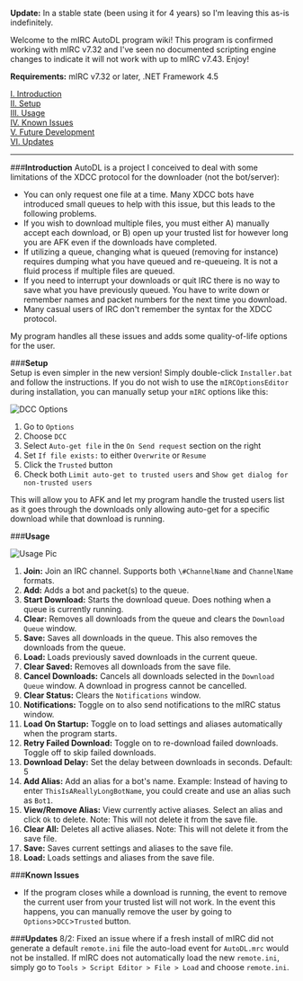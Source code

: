 **Update:** In a stable state (been using it for 4 years) so I'm leaving this as-is indefinitely.

Welcome to the mIRC AutoDL program wiki!  This program is confirmed working with mIRC v7.32 and I've seen no documented scripting engine changes to indicate it will not work with up to mIRC v7.43.  Enjoy!

**Requirements:** mIRC v7.32 or later, .NET Framework 4.5

[I. Introduction](https://github.com/Rinsho/mIRCAutoDL/wiki#introduction)  
[II. Setup](https://github.com/Rinsho/mIRCAutoDL/wiki#setup)  
[III. Usage](https://github.com/Rinsho/mIRCAutoDL/wiki#usage)  
[IV. Known Issues](https://github.com/Rinsho/mIRCAutoDL/wiki#known-issues)  
[V. Future Development](https://github.com/Rinsho/mIRCAutoDL/wiki#future-development)  
[VI. Updates](https://github.com/Rinsho/mIRCAutoDL/wiki#updates)  

---

###**Introduction**
AutoDL is a project I conceived to deal with some limitations of the XDCC protocol for the downloader (not the bot/server):  
- You can only request one file at a time.  Many XDCC bots have introduced small queues to help with this issue, but this leads to the following problems.  
- If you wish to download multiple files, you must either A) manually accept each download, or B) open up your trusted list for however long you are AFK even if the downloads have completed.  
- If utilizing a queue, changing what is queued (removing for instance) requires dumping what you have queued and re-queueing.  It is not a fluid process if multiple files are queued.  
- If you need to interrupt your downloads or quit IRC there is no way to save what you have previously queued.  You have to write down or remember names and packet numbers for the next time you download.  
- Many casual users of IRC don't remember the syntax for the XDCC protocol.  

My program handles all these issues and adds some quality-of-life options for the user.

###**Setup**  
Setup is even simpler in the new version!  Simply double-click `Installer.bat` and follow the instructions.  If you do not wish to use the `mIRCOptionsEditor` during installation, you can manually setup your `mIRC` options like this:

![DCC Options](http://i.imgur.com/RJzpDF6.jpg)

1. Go to `Options`  
2. Choose `DCC`  
3. Select `Auto-get file` in the `On Send request` section on the right  
4. Set `If file exists:` to either `Overwrite` or `Resume`  
4. Click the `Trusted` button  
5. Check both `Limit auto-get to trusted users` and `Show get dialog for non-trusted users`  

This will allow you to AFK and let my program handle the trusted users list as it goes through the downloads only allowing auto-get for a specific download while that download is running.


###**Usage**

![Usage Pic](http://i.imgur.com/yJg8i0N.jpg)

1. **Join:** Join an IRC channel.  Supports both `\#ChannelName` and `ChannelName` formats.
2. **Add:** Adds a bot and packet(s) to the queue.
3. **Start Download:** Starts the download queue.  Does nothing when a queue is currently running.
4. **Clear:** Removes all downloads from the queue and clears the `Download Queue` window.
5. **Save:** Saves all downloads in the queue.  This also removes the downloads from the queue.
6. **Load:** Loads previously saved downloads in the current queue.
7. **Clear Saved:** Removes all downloads from the save file.
8. **Cancel Downloads:** Cancels all downloads selected in the `Download Queue` window.  A download in progress cannot be cancelled.
9. **Clear Status:** Clears the `Notifications` window.
10. **Notifications:** Toggle on to also send notifications to the mIRC status window.
11. **Load On Startup:** Toggle on to load settings and aliases automatically when the program starts.
12. **Retry Failed Download:** Toggle on to re-download failed downloads.  Toggle off to skip failed downloads.
13. **Download Delay:** Set the delay between downloads in seconds.  Default: 5
14. **Add Alias:** Add an alias for a bot's name.  Example: Instead of having to enter `ThisIsAReallyLongBotName`, you could create and use an alias such as `Bot1`.
15. **View/Remove Alias:** View currently active aliases.  Select an alias and click `Ok` to delete.  Note: This will not delete it from the save file.
16. **Clear All:** Deletes all active aliases.  Note: This will not delete it from the save file.
17. **Save:** Saves current settings and aliases to the save file.
18. **Load:** Loads settings and aliases from the save file.


###**Known Issues**
- If the program closes while a download is running, the event to remove the current user from your trusted list
will not work.  In the event this happens, you can manually remove the user by going to `Options`>`DCC`>`Trusted` button.


###**Updates**
8/2: Fixed an issue where if a fresh install of mIRC did not generate a default `remote.ini` file the auto-load event for `AutoDL.mrc` would not be installed.  If mIRC does not automatically load the new `remote.ini`, simply go to `Tools > Script Editor > File > Load` and choose `remote.ini`.




